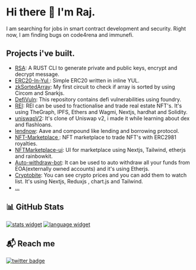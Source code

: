 <h1 align="left">
  Hi there 👋 I'm Raj.
</h1>

I am searching for jobs in smart contract development and security. Right now, I am finding bugs on code4rena and immunefi.

## Projects i've built.

- [RSA](https://github.com/0xRajkumar/RSA): A RUST CLI to generate private and public keys, encrypt and decrypt message.
- [ERC20-In-Yul ](https://github.com/0xRajkumar/ERC20-In-Yul): Simple ERC20 written in inline YUL.
- [zkSortedArray](https://github.com/0xRajkumar/zkSortedArray): My first circuit to check if array is sorted by using Circom and Snarkjs.
- [DefiVuln](https://github.com/0xRajkumar/DefiVuln): This repository contains defi vulnerabilities using foundry.
- [REI](https://github.com/0xRajkumar/rei): REI can be used to fractionalise and trade real estate NFT's. It's using TheGraph, IPFS, Ethers and Wagmi, Nextjs, hardhat and Solidity. 
- [uniswapV2](https://github.com/0xRajkumar/uniswapV2): It's clone of Uniswap v2, i made it while learning about dex and flashloans.
- [lendnow](https://github.com/0xRajkumar/lendnow): Aave and compound like lending and borrowing protocol.
- [NFT-Marketplace ](https://github.com/0xRajkumar/NFT-Marketplace): NFT marketplace to trade NFT's with ERC2981 royalties.
- [NFTMarketplace-ui](https://github.com/0xRajkumar/NFTMarketplace-ui): UI for marketplace using Nextjs, Tailwind, etherjs and rainbowkit.
- [Auto-withdraw-bot](https://github.com/0xRajkumar/auto-withdraw-bot): It can be used to auto withdraw all your funds from EOA(externally owned accounts) and it's using Etherjs.
- [Cryptobite](https://github.com/0xRajkumar/Cryptobite): You can see crypto prices and you can add them to watch list. It's using Nextjs, Reduxjs , chart.js and Tailwind.
- [...](https://github.com/0xRajkumar?tab=repositories)


## 📊 GitHub Stats

[![stats widget]][0xrajkumar-user]
[![language widget]][0xrajkumar-user]

[0xrajkumar-user]: https://github.com/0xRajkumar
[stats widget]: https://github-readme-stats.vercel.app/api?username=0xRajkumar&hide=issues&show_icons=true&line_height=25&count_private=true&title_color=C9D1D9&text_color=c9cacc&icon_color=04AFD3&bg_color=121820&hide_border=true&custom_title=Rajkumar's%20GitHub%20Stats
[language widget]: https://github-readme-stats.vercel.app/api/top-langs/?username=0xRajkumar&langs_count=6&hide=css,html,less&line_height=25&title_color=C9D1D9&text_color=c9cacc&icon_color=04AFD3&bg_color=121820&count_private=true&hide_border=true&layout=compact&card_width=265
[activity graph]: https://activity-graph.herokuapp.com/graph?username=0xRajkumar&bg_color=0D1117&title_color=C9D1D9&color=c9cacc&line=04AFD3&point=04AFD3&hide_border=true&custom_title=Rajkumar's%20Contribution%20Graph

## 📬 Reach me

[![twitter badge]](https://twitter.com/0xRajkumar)

[twitter badge]: https://img.shields.io/badge/Twitter-1DA1F2?&style=for-the-badge&logo=twitter&logoColor=white
